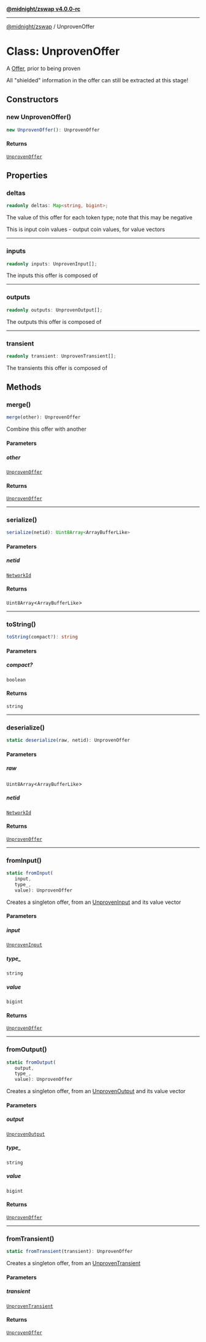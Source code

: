 [**@midnight/zswap v4.0.0-rc**](../README.md)

***

[@midnight/zswap](../globals.md) / UnprovenOffer

# Class: UnprovenOffer

A [Offer](Offer.md), prior to being proven

All "shielded" information in the offer can still be extracted at this
stage!

## Constructors

### new UnprovenOffer()

```ts
new UnprovenOffer(): UnprovenOffer
```

#### Returns

[`UnprovenOffer`](UnprovenOffer.md)

## Properties

### deltas

```ts
readonly deltas: Map<string, bigint>;
```

The value of this offer for each token type; note that this may be
negative

This is input coin values - output coin values, for value vectors

***

### inputs

```ts
readonly inputs: UnprovenInput[];
```

The inputs this offer is composed of

***

### outputs

```ts
readonly outputs: UnprovenOutput[];
```

The outputs this offer is composed of

***

### transient

```ts
readonly transient: UnprovenTransient[];
```

The transients this offer is composed of

## Methods

### merge()

```ts
merge(other): UnprovenOffer
```

Combine this offer with another

#### Parameters

##### other

[`UnprovenOffer`](UnprovenOffer.md)

#### Returns

[`UnprovenOffer`](UnprovenOffer.md)

***

### serialize()

```ts
serialize(netid): Uint8Array<ArrayBufferLike>
```

#### Parameters

##### netid

[`NetworkId`](../enumerations/NetworkId.md)

#### Returns

`Uint8Array`\<`ArrayBufferLike`\>

***

### toString()

```ts
toString(compact?): string
```

#### Parameters

##### compact?

`boolean`

#### Returns

`string`

***

### deserialize()

```ts
static deserialize(raw, netid): UnprovenOffer
```

#### Parameters

##### raw

`Uint8Array`\<`ArrayBufferLike`\>

##### netid

[`NetworkId`](../enumerations/NetworkId.md)

#### Returns

[`UnprovenOffer`](UnprovenOffer.md)

***

### fromInput()

```ts
static fromInput(
   input, 
   type_, 
   value): UnprovenOffer
```

Creates a singleton offer, from an [UnprovenInput](UnprovenInput.md) and its value
vector

#### Parameters

##### input

[`UnprovenInput`](UnprovenInput.md)

##### type\_

`string`

##### value

`bigint`

#### Returns

[`UnprovenOffer`](UnprovenOffer.md)

***

### fromOutput()

```ts
static fromOutput(
   output, 
   type_, 
   value): UnprovenOffer
```

Creates a singleton offer, from an [UnprovenOutput](UnprovenOutput.md) and its value
vector

#### Parameters

##### output

[`UnprovenOutput`](UnprovenOutput.md)

##### type\_

`string`

##### value

`bigint`

#### Returns

[`UnprovenOffer`](UnprovenOffer.md)

***

### fromTransient()

```ts
static fromTransient(transient): UnprovenOffer
```

Creates a singleton offer, from an [UnprovenTransient](UnprovenTransient.md)

#### Parameters

##### transient

[`UnprovenTransient`](UnprovenTransient.md)

#### Returns

[`UnprovenOffer`](UnprovenOffer.md)
